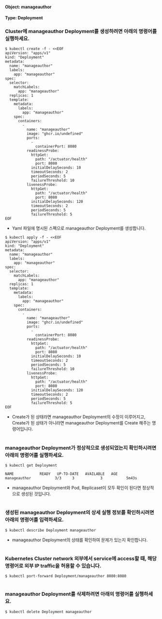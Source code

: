 
#### Object: manageauthor
#### Type: Deployment

### Cluster에 manageauthor Deployment를 생성하려면 아래의 명령어를 실행하세요.

```
$ kubectl create -f - <<EOF 
apiVersion: "apps/v1"
kind: "Deployment"
metadata: 
  name: "manageauthor"
  labels: 
    app: "manageauthor"
spec: 
  selector: 
    matchLabels: 
      app: "manageauthor"
  replicas: 1
  template: 
    metadata: 
      labels: 
        app: "manageauthor"
    spec: 
      containers: 
        - 
          name: "manageauthor"
          image: "ghcr.io/undefined"
          ports: 
            - 
              containerPort: 8080
          readinessProbe: 
            httpGet: 
              path: "/actuator/health"
              port: 8080
            initialDelaySeconds: 10
            timeoutSeconds: 2
            periodSeconds: 5
            failureThreshold: 10
          livenessProbe: 
            httpGet: 
              path: "/actuator/health"
              port: 8080
            initialDelaySeconds: 120
            timeoutSeconds: 2
            periodSeconds: 5
            failureThreshold: 5
EOF
```
- Yaml 파일에 명시된 스펙으로 manageauthor Deployment를 생성합니다.

```
$ kubectl apply -f - <<EOF 
apiVersion: "apps/v1"
kind: "Deployment"
metadata: 
  name: "manageauthor"
  labels: 
    app: "manageauthor"
spec: 
  selector: 
    matchLabels: 
      app: "manageauthor"
  replicas: 1
  template: 
    metadata: 
      labels: 
        app: "manageauthor"
    spec: 
      containers: 
        - 
          name: "manageauthor"
          image: "ghcr.io/undefined"
          ports: 
            - 
              containerPort: 8080
          readinessProbe: 
            httpGet: 
              path: "/actuator/health"
              port: 8080
            initialDelaySeconds: 10
            timeoutSeconds: 2
            periodSeconds: 5
            failureThreshold: 10
          livenessProbe: 
            httpGet: 
              path: "/actuator/health"
              port: 8080
            initialDelaySeconds: 120
            timeoutSeconds: 2
            periodSeconds: 5
            failureThreshold: 5
EOF
```
- Create가 된 상태라면 manageauthor Deployment의 수정이 이루어지고, Create가 된 상태가 아니라면 manageauthor Deployment를 Create 해주는 명령어입니다.  
#

### manageauthor Deployment가 정상적으로 생성되었는지 확인하시려면 아래의 명령어를 실행하세요.

```
$ kubectl get Deployment

NAME            READY   UP-TO-DATE   AVAILABLE   AGE
manageauthor           3/3     3            3           5m43s

```
- manageauthor Deployment와 Pod, Replicaset이 모두 확인이 된다면 정상적으로 생성된 것입니다.
#

### 생성된 manageauthor Deployment의 상세 실행 정보를 확인하시려면 아래의 명령어를 입력하세요.

```
$ kubectl describe Deployment manageauthor
```
- manageauthor Deployment의 상태를 확인하여 문제가 있는지 확인합니다. 
#

### Kubernetes Cluster network 외부에서 service에 access할 때, 해당 명령어로 외부 IP traffic을 허용할 수 있습니다.

```
$ kubectl port-forward Deployment/manageauthor 8080:8080
```
#

### manageauthor Deployment를 삭제하려면 아래의 명령어를 실행하세요.

```
$ kubectl delete Deployment manageauthor
```
#

